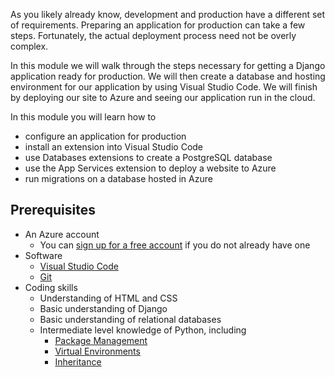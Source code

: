 As you likely already know, development and production have a different set of requirements. Preparing an application for production can take a few steps. Fortunately, the actual deployment process need not be overly complex.

In this module we will walk through the steps necessary for getting a Django application ready for production. We will then create a database and hosting environment for our application by using Visual Studio Code. We will finish by deploying our site to Azure and seeing our application run in the cloud.

In this module you will learn how to

- configure an application for production
- install an extension into Visual Studio Code
- use Databases extensions to create a PostgreSQL database
- use the App Services extension to deploy a website to Azure
- run migrations on a database hosted in Azure

## Prerequisites

- An Azure account
  - You can [sign up for a free account](https://azure.microsoft.com/en-us/free/) if you do not already have one
- Software
  - [Visual Studio Code](https://code.visualstudio.com)
  - [Git](https://git-scm.com/)
- Coding skills
  - Understanding of HTML and CSS
  - Basic understanding of Django
  - Basic understanding of relational databases
  - Intermediate level knowledge of Python, including
    - [Package Management](https://docs.python.org/3/installing/index.html)
    - [Virtual Environments](https://packaging.python.org/tutorials/installing-packages/#creating-virtual-environments)
    - [Inheritance](https://docs.python.org/3/tutorial/classes.html#inheritance)

